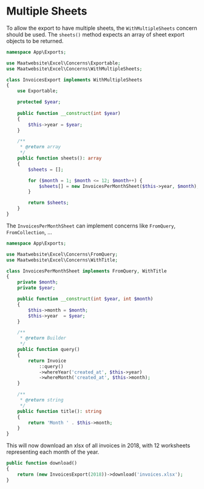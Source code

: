 # Multiple Sheets

To allow the export to have multiple sheets, the `WithMultipleSheets` concern should be used. 
The `sheets()` method expects an array of sheet export objects to be returned.

```php
namespace App\Exports;

use Maatwebsite\Excel\Concerns\Exportable;
use Maatwebsite\Excel\Concerns\WithMultipleSheets;

class InvoicesExport implements WithMultipleSheets
{
    use Exportable;

    protected $year;
    
    public function __construct(int $year)
    {
        $this->year = $year;
    }

    /**
     * @return array
     */
    public function sheets(): array
    {
        $sheets = [];

        for ($month = 1; $month <= 12; $month++) {
            $sheets[] = new InvoicesPerMonthSheet($this->year, $month);
        }

        return $sheets;
    }
}
```

The `InvoicesPerMonthSheet` can implement concerns like `FromQuery`, `FromCollection`, ... 

```php
namespace App\Exports;

use Maatwebsite\Excel\Concerns\FromQuery;
use Maatwebsite\Excel\Concerns\WithTitle;

class InvoicesPerMonthSheet implements FromQuery, WithTitle
{
    private $month;
    private $year;

    public function __construct(int $year, int $month)
    {
        $this->month = $month;
        $this->year  = $year;
    }

    /**
     * @return Builder
     */
    public function query()
    {
        return Invoice
            ::query()
            ->whereYear('created_at', $this->year)
            ->whereMonth('created_at', $this->month);
    }

    /**
     * @return string
     */
    public function title(): string
    {
        return 'Month ' . $this->month;
    }
}
```

This will now download an xlsx of all invoices in 2018, with 12 worksheets representing each month of the year.

```php
public function download() 
{
    return (new InvoicesExport(2018))->download('invoices.xlsx');
}
```
